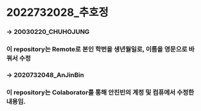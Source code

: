 # 2022732028_추호정
### -> 20030220_CHUHOJUNG

### 이 repository는 Remote로 본인 학번을 생년월일로, 이름을 영문으로 바꿔서 수정

### -> 2020732048_AnJinBin  

### 이 repository는 Colaborator를 통해 안진빈의 계정 및 컴퓨에서 수정한 내용임.
